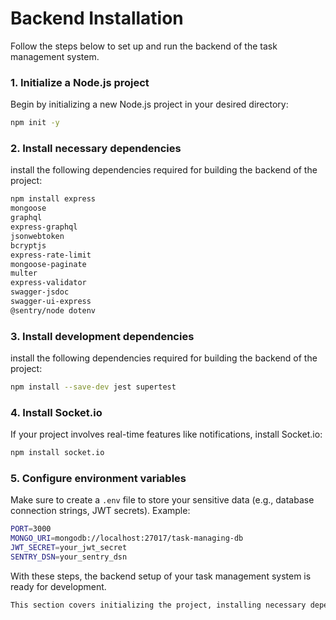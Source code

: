 # Backend Installation

Follow the steps below to set up and run the backend of the task management system.

### 1. Initialize a Node.js project

Begin by initializing a new Node.js project in your desired directory:

```bash
npm init -y
```

### 2. Install necessary dependencies

install the following dependencies required for building the backend of the project:

```bash
npm install express
mongoose
graphql
express-graphql
jsonwebtoken
bcryptjs
express-rate-limit
mongoose-paginate
multer
express-validator
swagger-jsdoc
swagger-ui-express
@sentry/node dotenv
```

### 3. Install development dependencies

install the following dependencies required for building the backend of the project:

```bash
npm install --save-dev jest supertest
```

### 4. Install Socket.io
If your project involves real-time features like notifications, install Socket.io:

```bash
npm install socket.io
```

### 5. Configure environment variables
Make sure to create a `.env` file to store your sensitive data (e.g., database connection strings, JWT secrets). Example:

```bash
PORT=3000
MONGO_URI=mongodb://localhost:27017/task-managing-db
JWT_SECRET=your_jwt_secret
SENTRY_DSN=your_sentry_dsn
```


With these steps, the backend setup of your task management system is ready for development.

```bash
This section covers initializing the project, installing necessary dependencies, and configuring the environment variables.
```

